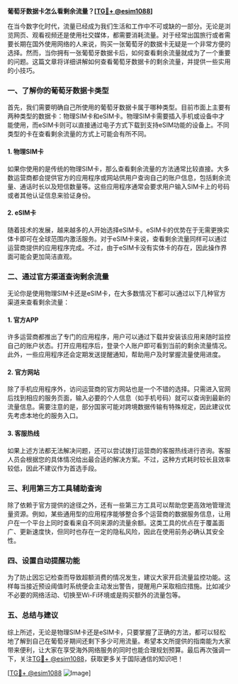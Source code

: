 **葡萄牙数据卡怎么看剩余流量？[[TG💪+ @esim1088](https://t.me/s/esim1088)]**

在当今数字化时代，流量已经成为我们生活和工作中不可或缺的一部分。无论是浏览网页、观看视频还是使用社交媒体，都需要消耗流量。对于经常出国旅行或者需要长期在国外使用网络的人来说，购买一张葡萄牙的数据卡无疑是一个非常方便的选择。然而，当你拥有一张葡萄牙数据卡后，如何查看剩余流量就成为了一个重要的问题。这篇文章将详细讲解如何查看葡萄牙数据卡的剩余流量，并提供一些实用的小技巧。

### 一、了解你的葡萄牙数据卡类型

首先，我们需要明确自己所使用的葡萄牙数据卡属于哪种类型。目前市面上主要有两种类型的数据卡：物理SIM卡和eSIM卡。物理SIM卡需要插入手机或设备中才能使用，而eSIM卡则可以直接通过电子方式下载到支持eSIM功能的设备上。不同类型的卡在查看剩余流量的方式上可能会有所不同。

#### 1. 物理SIM卡

如果你使用的是传统的物理SIM卡，那么查看剩余流量的方法通常比较直接。大多数运营商都会提供官方的应用程序或网站供用户查询自己的账户信息，包括剩余流量、通话时长以及短信数量等。这些应用程序通常会要求用户输入SIM卡上的号码或者其他认证信息来验证身份。

#### 2. eSIM卡

随着技术的发展，越来越多的人开始选择eSIM卡。eSIM卡的优势在于无需更换实体卡即可在全球范围内激活服务。对于eSIM卡来说，查看剩余流量同样可以通过运营商提供的应用程序完成。不过，由于eSIM卡没有实体卡的存在，因此操作界面可能会更加简洁直观。

### 二、通过官方渠道查询剩余流量

无论你是使用物理SIM卡还是eSIM卡，在大多数情况下都可以通过以下几种官方渠道来查看剩余流量：

#### 1. 官方APP

许多运营商都推出了专门的应用程序，用户可以通过下载并安装该应用来随时监控自己的账户状态。打开应用程序后，登录个人账户即可看到当前的剩余流量情况。此外，一些应用程序还会定期发送提醒通知，帮助用户及时掌握流量使用进度。

#### 2. 官方网站

除了手机应用程序外，访问运营商的官方网站也是一个不错的选择。只需进入官网后找到相应的服务页面，输入必要的个人信息（如手机号码）就可以查询到最新的流量信息。需要注意的是，部分国家可能对跨境数据传输有特殊规定，因此建议优先考虑本地化的服务入口。

#### 3. 客服热线

如果上述方法都无法解决问题，还可以尝试拨打运营商的客服热线进行咨询。客服人员会根据您的具体情况给出最合适的解决方案。不过，这种方式耗时较长且效率较低，因此不建议作为首选手段。

### 三、利用第三方工具辅助查询

除了依赖于官方提供的途径之外，还有一些第三方工具可以帮助您更高效地管理流量资源。例如，某些通用型的应用程序能够整合多个运营商的数据服务信息，让用户在一个平台上同时查看来自不同来源的流量余额。这类工具的优点在于覆盖面广、更新速度快，但同时也存在一定的隐私风险，因此在使用前务必确认其安全性。

### 四、设置自动提醒功能

为了防止因忘记检查而导致超额消费的情况发生，建议大家开启流量监控功能。这样每当接近预设阈值时系统便会主动发出警告，提醒用户采取相应措施。比如减少不必要的网络活动、切换至Wi-Fi环境或是购买额外的流量包等。

### 五、总结与建议

综上所述，无论是物理SIM卡还是eSIM卡，只要掌握了正确的方法，都可以轻松地了解到自己在葡萄牙期间还剩下多少可用流量。希望本文所提供的指南能为大家带来便利，让大家在享受海外网络服务的同时也能合理规划预算。最后再次强调一下，关注[TG💪+ @esim1088](https://t.me/s/esim1088)，获取更多关于国际通信的知识吧！

[[TG💪+ @esim1088](https://t.me/s/esim1088) ![Image](https://i.postimg.cc/4NQfJmqS/Snipaste-2025-05-13-00-14-12.png)]
